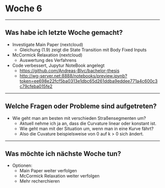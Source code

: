 # Woche 6

---

## Was habe ich letzte Woche gemacht?

- Investigate Main Paper (nextcloud)
	- Gleichung (1.9) zeigt die State Transition mit Body Fixed Inputs
- McCormick Relaxation (nextcloud)
	- Auswertung des Verfahrens
- Code verbessert,  Jupytur NoteBook angelegt
	- https://github.com/Andreas-Blvc/bachelor-thesis
	- http://wg-server.net:8888/notebooks/preview.ipynb?token=ee698e22fcf5ba0313e1dbc65d261ddba9eddee771a4c600c3c79cfeba015fe2

---

## Welche Fragen oder Probleme sind aufgetreten?

- Wie geht man am besten mit verschieden Straßensegmenten um?
	- Aktuell nehme ich ja an, dass die Curvature linear oder konstant ist.
	- Wie geht man mit der Situation um, wenn man in eine Kurve fährt?
	- Also die Cuvature beispielsweise von 0 auf k > 0 sich ändert.

---

## Was möchte ich nächste Woche tun?

- Optionen:
	- Main Paper weiter verfolgen
	- McCormick Relaxation weiter verfolgen
	- Mehr recherchieren
